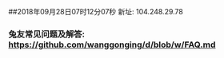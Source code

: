 ##2018年09月28日07时12分07秒 新址: 104.248.29.78
### 兔友常见问题及解答: https://github.com/wanggonging/d/blob/w/FAQ.md
